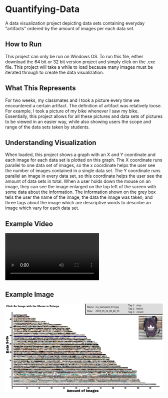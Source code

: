 # Quantifying-Data
A data visualization project depicting data sets containing everyday “artifacts” ordered by the amount of images per each data set.

## How to Run
This project can only be run on Windows OS. To run this file, either download the 64 bit or 32 bit version project and simply click on the .exe file. This project will take a while to load because many images must be iterated through to create the data visualization.

## What This Represents
For two weeks, my classmates and I took a picture every time we encountered a certain artifact. The definition of artifact was relatively loose. For example, I took a picture of my bike whenever I saw my bike. Essentially, this project allows for all these pictures and data sets of pictures to be viewed in an easier way, while also showing users the scope and range of the data sets taken by students. 

## Understanding Visualization
When loaded, this project shows a graph with an X and Y coordinate and each image for each data set is plotted on this graph. The X coordinate runs parallel to one data set of images, so the x coordinate helps the user see the number of images contained in a single data set. The Y coordinate runs parallel an image in every data set, so this coordinate helps the user see the amount of data sets in total. When a user holds down the mouse on an image, they can see the image enlarged on the top left of the screen with some data about the information. The information shown on the grey box tells the user the name of the image, the data the image was taken, and three tags about the image which are descriptive words to describe an image which vary for each data set.

## Example Video
![](Example.wmv)

## Example Image
![](ExampleImage.png)
